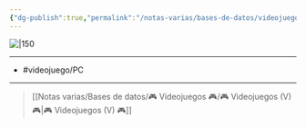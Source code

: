 ```yaml
---
{"dg-publish":true,"permalink":"/notas-varias/bases-de-datos/videojuegos/v-sid-meier-s-civilization-vi/"}
---
```



![|150](https://images.igdb.com/igdb/image/upload/t_cover_big/co5r54.jpg)

---

- #videojuego/PC

---

> [[Notas varias/Bases de datos/🎮 Videojuegos 🎮/🎮 Videojuegos (V) 🎮\|🎮 Videojuegos (V) 🎮]]